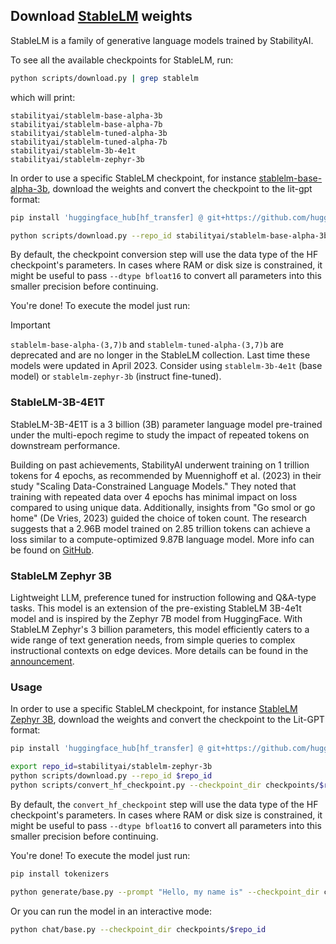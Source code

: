 ## Download [StableLM](https://github.com/Stability-AI/StableLM) weights

StableLM is a family of generative language models trained by StabilityAI.

To see all the available checkpoints for StableLM, run:

```bash
python scripts/download.py | grep stablelm
```

which will print:

```text
stabilityai/stablelm-base-alpha-3b
stabilityai/stablelm-base-alpha-7b
stabilityai/stablelm-tuned-alpha-3b
stabilityai/stablelm-tuned-alpha-7b
stabilityai/stablelm-3b-4e1t
stabilityai/stablelm-zephyr-3b
```

In order to use a specific StableLM checkpoint, for instance [stablelm-base-alpha-3b](http://huggingface.co/stabilityai/stablelm-base-alpha-3b), download the weights and convert the checkpoint to the lit-gpt format:

```bash
pip install 'huggingface_hub[hf_transfer] @ git+https://github.com/huggingface/huggingface_hub'

python scripts/download.py --repo_id stabilityai/stablelm-base-alpha-3b
```

By default, the checkpoint conversion step will use the data type of the HF checkpoint's parameters. In cases where RAM
or disk size is constrained, it might be useful to pass `--dtype bfloat16` to convert all parameters into this smaller precision before continuing.

You're done! To execute the model just run:


> [!Important]
> `stablelm-base-alpha-(3,7)b` and `stablelm-tuned-alpha-(3,7)b` are deprecated and are no longer in the StableLM collection. Last time these models were updated in April 2023. Consider using `stablelm-3b-4e1t` (base model) or `stablelm-zephyr-3b` (instruct fine-tuned).

### StableLM-3B-4E1T

StableLM-3B-4E1T is a 3 billion (3B) parameter language model pre-trained under the multi-epoch regime to study the impact of repeated tokens on downstream performance.

Building on past achievements, StabilityAI underwent training on 1 trillion tokens for 4 epochs, as recommended by Muennighoff et al. (2023) in their study "Scaling Data-Constrained Language Models." They noted that training with repeated data over 4 epochs has minimal impact on loss compared to using unique data. Additionally, insights from "Go smol or go home" (De Vries, 2023) guided the choice of token count. The research suggests that a 2.96B model trained on 2.85 trillion tokens can achieve a loss similar to a compute-optimized 9.87B language model.
More info can be found on [GitHub](https://github.com/Stability-AI/StableLM?tab=readme-ov-file#stablelm-3b-4e1t).

### StableLM Zephyr 3B

Lightweight LLM, preference tuned for instruction following and Q&A-type tasks. This model is an extension of the pre-existing StableLM 3B-4e1t model and is inspired by the Zephyr 7B model from HuggingFace. With StableLM Zephyr's 3 billion parameters, this model efficiently caters to a wide range of text generation needs, from simple queries to complex instructional contexts on edge devices.
More details can be found in the [announcement](https://stability.ai/news/stablelm-zephyr-3b-stability-llm).

### Usage

In order to use a specific StableLM checkpoint, for instance [StableLM Zephyr 3B](https://huggingface.co/stabilityai/stablelm-zephyr-3b), download the weights and convert the checkpoint to the Lit-GPT format:

```bash
pip install 'huggingface_hub[hf_transfer] @ git+https://github.com/huggingface/huggingface_hub'

export repo_id=stabilityai/stablelm-zephyr-3b
python scripts/download.py --repo_id $repo_id
python scripts/convert_hf_checkpoint.py --checkpoint_dir checkpoints/$repo_id
```

By default, the `convert_hf_checkpoint` step will use the data type of the HF checkpoint's parameters. In cases where RAM
or disk size is constrained, it might be useful to pass `--dtype bfloat16` to convert all parameters into this smaller precision before continuing.

You're done! To execute the model just run:

```bash
pip install tokenizers

python generate/base.py --prompt "Hello, my name is" --checkpoint_dir checkpoints/$repo_id
```

Or you can run the model in an interactive mode:

```bash
python chat/base.py --checkpoint_dir checkpoints/$repo_id
```
